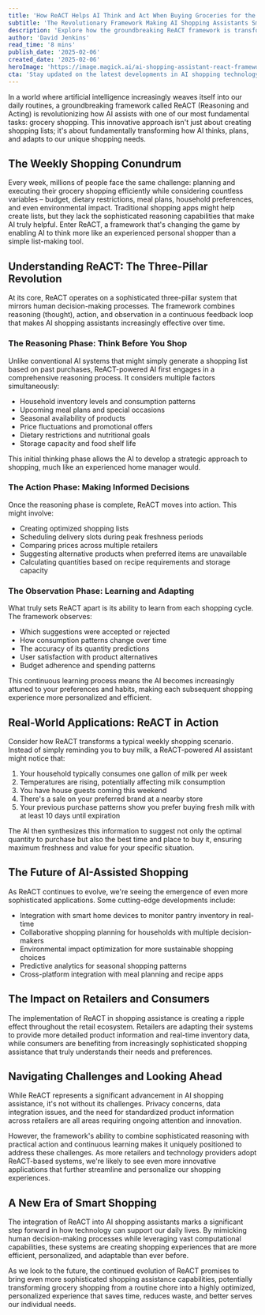 ```yaml
---
title: 'How ReACT Helps AI Think and Act When Buying Groceries for the Week'
subtitle: 'The Revolutionary Framework Making AI Shopping Assistants Smarter Than Ever'
description: 'Explore how the groundbreaking ReACT framework is transforming AI shopping assistants from simple list-makers into sophisticated personal shoppers. Learn how this technology combines reasoning, action, and observation to create a more intelligent and personalized grocery shopping experience.'
author: 'David Jenkins'
read_time: '8 mins'
publish_date: '2025-02-06'
created_date: '2025-02-06'
heroImage: 'https://image.magick.ai/ai-shopping-assistant-react-framework.jpg'
cta: 'Stay updated on the latest developments in AI shopping technology and other tech innovations by following us on LinkedIn. Join our community of forward-thinking professionals shaping the future of retail technology!'
---
```


In a world where artificial intelligence increasingly weaves itself into our daily routines, a groundbreaking framework called ReACT (Reasoning and Acting) is revolutionizing how AI assists with one of our most fundamental tasks: grocery shopping. This innovative approach isn't just about creating shopping lists; it's about fundamentally transforming how AI thinks, plans, and adapts to our unique shopping needs.

## The Weekly Shopping Conundrum

Every week, millions of people face the same challenge: planning and executing their grocery shopping efficiently while considering countless variables – budget, dietary restrictions, meal plans, household preferences, and even environmental impact. Traditional shopping apps might help create lists, but they lack the sophisticated reasoning capabilities that make AI truly helpful. Enter ReACT, a framework that's changing the game by enabling AI to think more like an experienced personal shopper than a simple list-making tool.

## Understanding ReACT: The Three-Pillar Revolution

At its core, ReACT operates on a sophisticated three-pillar system that mirrors human decision-making processes. The framework combines reasoning (thought), action, and observation in a continuous feedback loop that makes AI shopping assistants increasingly effective over time.

### The Reasoning Phase: Think Before You Shop

Unlike conventional AI systems that might simply generate a shopping list based on past purchases, ReACT-powered AI first engages in a comprehensive reasoning process. It considers multiple factors simultaneously:

- Household inventory levels and consumption patterns
- Upcoming meal plans and special occasions
- Seasonal availability of products
- Price fluctuations and promotional offers
- Dietary restrictions and nutritional goals
- Storage capacity and food shelf life

This initial thinking phase allows the AI to develop a strategic approach to shopping, much like an experienced home manager would.

### The Action Phase: Making Informed Decisions

Once the reasoning phase is complete, ReACT moves into action. This might involve:

- Creating optimized shopping lists
- Scheduling delivery slots during peak freshness periods
- Comparing prices across multiple retailers
- Suggesting alternative products when preferred items are unavailable
- Calculating quantities based on recipe requirements and storage capacity

### The Observation Phase: Learning and Adapting

What truly sets ReACT apart is its ability to learn from each shopping cycle. The framework observes:

- Which suggestions were accepted or rejected
- How consumption patterns change over time
- The accuracy of its quantity predictions
- User satisfaction with product alternatives
- Budget adherence and spending patterns

This continuous learning process means the AI becomes increasingly attuned to your preferences and habits, making each subsequent shopping experience more personalized and efficient.

## Real-World Applications: ReACT in Action

Consider how ReACT transforms a typical weekly shopping scenario. Instead of simply reminding you to buy milk, a ReACT-powered AI assistant might notice that:

1. Your household typically consumes one gallon of milk per week
2. Temperatures are rising, potentially affecting milk consumption
3. You have house guests coming this weekend
4. There's a sale on your preferred brand at a nearby store
5. Your previous purchase patterns show you prefer buying fresh milk with at least 10 days until expiration

The AI then synthesizes this information to suggest not only the optimal quantity to purchase but also the best time and place to buy it, ensuring maximum freshness and value for your specific situation.

## The Future of AI-Assisted Shopping

As ReACT continues to evolve, we're seeing the emergence of even more sophisticated applications. Some cutting-edge developments include:

- Integration with smart home devices to monitor pantry inventory in real-time
- Collaborative shopping planning for households with multiple decision-makers
- Environmental impact optimization for more sustainable shopping choices
- Predictive analytics for seasonal shopping patterns
- Cross-platform integration with meal planning and recipe apps

## The Impact on Retailers and Consumers

The implementation of ReACT in shopping assistance is creating a ripple effect throughout the retail ecosystem. Retailers are adapting their systems to provide more detailed product information and real-time inventory data, while consumers are benefiting from increasingly sophisticated shopping assistance that truly understands their needs and preferences.

## Navigating Challenges and Looking Ahead

While ReACT represents a significant advancement in AI shopping assistance, it's not without its challenges. Privacy concerns, data integration issues, and the need for standardized product information across retailers are all areas requiring ongoing attention and innovation.

However, the framework's ability to combine sophisticated reasoning with practical action and continuous learning makes it uniquely positioned to address these challenges. As more retailers and technology providers adopt ReACT-based systems, we're likely to see even more innovative applications that further streamline and personalize our shopping experiences.

## A New Era of Smart Shopping

The integration of ReACT into AI shopping assistants marks a significant step forward in how technology can support our daily lives. By mimicking human decision-making processes while leveraging vast computational capabilities, these systems are creating shopping experiences that are more efficient, personalized, and adaptable than ever before.

As we look to the future, the continued evolution of ReACT promises to bring even more sophisticated shopping assistance capabilities, potentially transforming grocery shopping from a routine chore into a highly optimized, personalized experience that saves time, reduces waste, and better serves our individual needs.